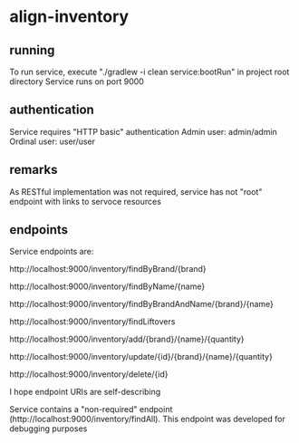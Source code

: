 # align-inventory

## running
To run service, execute "./gradlew -i clean service:bootRun" in project root directory
Service runs on port 9000

## authentication
Service requires "HTTP basic" authentication
Admin user: admin/admin
Ordinal user: user/user

## remarks
As RESTful implementation was not required, service has not "root" endpoint with links to servoce resources

## endpoints
Service endpoints are:

http://localhost:9000/inventory/findByBrand/{brand}

http://localhost:9000/inventory/findByName/{name}

http://localhost:9000/inventory/findByBrandAndName/{brand}/{name}

http://localhost:9000/inventory/findLiftovers

http://localhost:9000/inventory/add/{brand}/{name}/{quantity}

http://localhost:9000/inventory/update/{id}/{brand}/{name}/{quantity}

http://localhost:9000/inventory/delete/{id}

I hope endpoint URIs are self-describing

Service contains a "non-required" endpoint (http://localhost:9000/inventory/findAll). This endpoint was developed for debugging purposes
